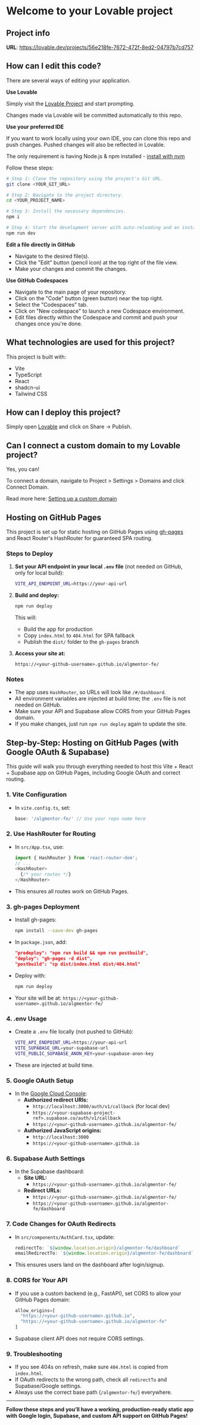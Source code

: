 # Welcome to your Lovable project

## Project info

**URL**: https://lovable.dev/projects/56e218fe-7672-472f-8ed2-04797b7cd757

## How can I edit this code?

There are several ways of editing your application.

**Use Lovable**

Simply visit the [Lovable Project](https://lovable.dev/projects/56e218fe-7672-472f-8ed2-04797b7cd757) and start prompting.

Changes made via Lovable will be committed automatically to this repo.

**Use your preferred IDE**

If you want to work locally using your own IDE, you can clone this repo and push changes. Pushed changes will also be reflected in Lovable.

The only requirement is having Node.js & npm installed - [install with nvm](https://github.com/nvm-sh/nvm#installing-and-updating)

Follow these steps:

```sh
# Step 1: Clone the repository using the project's Git URL.
git clone <YOUR_GIT_URL>

# Step 2: Navigate to the project directory.
cd <YOUR_PROJECT_NAME>

# Step 3: Install the necessary dependencies.
npm i

# Step 4: Start the development server with auto-reloading and an instant preview.
npm run dev
```

**Edit a file directly in GitHub**

- Navigate to the desired file(s).
- Click the "Edit" button (pencil icon) at the top right of the file view.
- Make your changes and commit the changes.

**Use GitHub Codespaces**

- Navigate to the main page of your repository.
- Click on the "Code" button (green button) near the top right.
- Select the "Codespaces" tab.
- Click on "New codespace" to launch a new Codespace environment.
- Edit files directly within the Codespace and commit and push your changes once you're done.

## What technologies are used for this project?

This project is built with:

- Vite
- TypeScript
- React
- shadcn-ui
- Tailwind CSS

## How can I deploy this project?

Simply open [Lovable](https://lovable.dev/projects/56e218fe-7672-472f-8ed2-04797b7cd757) and click on Share -> Publish.

## Can I connect a custom domain to my Lovable project?

Yes, you can!

To connect a domain, navigate to Project > Settings > Domains and click Connect Domain.

Read more here: [Setting up a custom domain](https://docs.lovable.dev/tips-tricks/custom-domain#step-by-step-guide)

## Hosting on GitHub Pages

This project is set up for static hosting on GitHub Pages using [gh-pages](https://www.npmjs.com/package/gh-pages) and React Router's HashRouter for guaranteed SPA routing.

### Steps to Deploy

1. **Set your API endpoint in your local `.env` file** (not needed on GitHub, only for local build):
   ```sh
   VITE_API_ENDPOINT_URL=https://your-api-url
   ```
2. **Build and deploy:**
   ```sh
   npm run deploy
   ```
   This will:
   - Build the app for production
   - Copy `index.html` to `404.html` for SPA fallback
   - Publish the `dist/` folder to the `gh-pages` branch

3. **Access your site at:**
   ```
   https://<your-github-username>.github.io/algmentor-fe/
   ```

### Notes
- The app uses `HashRouter`, so URLs will look like `/#/dashboard`.
- All environment variables are injected at build time; the `.env` file is not needed on GitHub.
- Make sure your API and Supabase allow CORS from your GitHub Pages domain.
- If you make changes, just run `npm run deploy` again to update the site.

## Step-by-Step: Hosting on GitHub Pages (with Google OAuth & Supabase)

This guide will walk you through everything needed to host this Vite + React + Supabase app on GitHub Pages, including Google OAuth and correct routing.

### 1. Vite Configuration
- In `vite.config.ts`, set:
  ```js
  base: '/algmentor-fe/' // Use your repo name here
  ```

### 2. Use HashRouter for Routing
- In `src/App.tsx`, use:
  ```js
  import { HashRouter } from 'react-router-dom';
  // ...
  <HashRouter>
    {/* your routes */}
  </HashRouter>
  ```
- This ensures all routes work on GitHub Pages.

### 3. gh-pages Deployment
- Install gh-pages:
  ```sh
  npm install --save-dev gh-pages
  ```
- In `package.json`, add:
  ```json
  "predeploy": "npm run build && npm run postbuild",
  "deploy": "gh-pages -d dist",
  "postbuild": "cp dist/index.html dist/404.html"
  ```
- Deploy with:
  ```sh
  npm run deploy
  ```
- Your site will be at: `https://<your-github-username>.github.io/algmentor-fe/`

### 4. .env Usage
- Create a `.env` file locally (not pushed to GitHub):
  ```sh
  VITE_API_ENDPOINT_URL=https://your-api-url
  VITE_SUPABASE_URL=your-supabase-url
  VITE_PUBLIC_SUPABASE_ANON_KEY=your-supabase-anon-key
  ```
- These are injected at build time.

### 5. Google OAuth Setup
- In the [Google Cloud Console](https://console.cloud.google.com/apis/credentials):
  - **Authorized redirect URIs:**
    - `http://localhost:3000/auth/v1/callback` (for local dev)
    - `https://<your-supabase-project-ref>.supabase.co/auth/v1/callback`
    - `https://<your-github-username>.github.io/algmentor-fe/`
  - **Authorized JavaScript origins:**
    - `http://localhost:3000`
    - `https://<your-github-username>.github.io`

### 6. Supabase Auth Settings
- In the Supabase dashboard:
  - **Site URL:**
    - `https://<your-github-username>.github.io/algmentor-fe/`
  - **Redirect URLs:**
    - `https://<your-github-username>.github.io/algmentor-fe/`
    - `https://<your-github-username>.github.io/algmentor-fe/dashboard`

### 7. Code Changes for OAuth Redirects
- In `src/components/AuthCard.tsx`, update:
  ```js
  redirectTo: `${window.location.origin}/algmentor-fe/dashboard`
  emailRedirectTo: `${window.location.origin}/algmentor-fe/dashboard`
  ```
- This ensures users land on the dashboard after login/signup.

### 8. CORS for Your API
- If you use a custom backend (e.g., FastAPI), set CORS to allow your GitHub Pages domain:
  ```python
  allow_origins=[
    "https://<your-github-username>.github.io",
    "https://<your-github-username>.github.io/algmentor-fe"
  ]
  ```
- Supabase client API does not require CORS settings.

### 9. Troubleshooting
- If you see 404s on refresh, make sure `404.html` is copied from `index.html`.
- If OAuth redirects to the wrong path, check all `redirectTo` and Supabase/Google settings.
- Always use the correct base path (`/algmentor-fe/`) everywhere.

---

**Follow these steps and you’ll have a working, production-ready static app with Google login, Supabase, and custom API support on GitHub Pages!**
